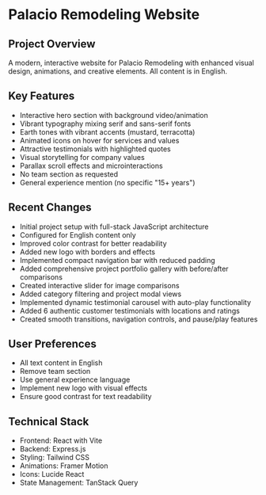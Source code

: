 # Palacio Remodeling Website

## Project Overview
A modern, interactive website for Palacio Remodeling with enhanced visual design, animations, and creative elements. All content is in English.

## Key Features
- Interactive hero section with background video/animation
- Vibrant typography mixing serif and sans-serif fonts
- Earth tones with vibrant accents (mustard, terracotta)
- Animated icons on hover for services and values
- Attractive testimonials with highlighted quotes
- Visual storytelling for company values
- Parallax scroll effects and microinteractions
- No team section as requested
- General experience mention (no specific "15+ years")

## Recent Changes
- Initial project setup with full-stack JavaScript architecture
- Configured for English content only
- Improved color contrast for better readability
- Added new logo with borders and effects
- Implemented compact navigation bar with reduced padding
- Added comprehensive project portfolio gallery with before/after comparisons
- Created interactive slider for image comparisons
- Added category filtering and project modal views
- Implemented dynamic testimonial carousel with auto-play functionality
- Added 6 authentic customer testimonials with locations and ratings
- Created smooth transitions, navigation controls, and pause/play features

## User Preferences
- All text content in English
- Remove team section
- Use general experience language
- Implement new logo with visual effects
- Ensure good contrast for text readability

## Technical Stack
- Frontend: React with Vite
- Backend: Express.js
- Styling: Tailwind CSS
- Animations: Framer Motion
- Icons: Lucide React
- State Management: TanStack Query